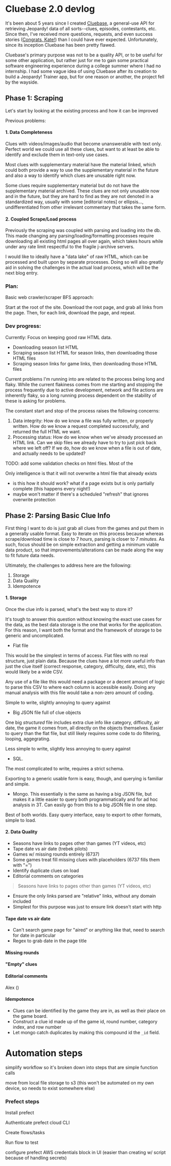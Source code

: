 # Cluebase 2.0 devlog

It's been about 5 years since I created [Cluebase](cluebase.luke.lav.in), a general-use API for retrieving Jeopardy! data of all sorts--clues, episodes, contestants, etc. Since then, I've received more questions, requests, and even success stories ([Congrats, Kate!](https://www.youtube.com/watch?v=AKN-SKdbYWo)) than I could have ever expected. Unfortunately, since its inception Cluebase has been pretty flawed.

Cluebase's primary purpose was not to be a quality API, or to be useful for some other application, but rather just for me to gain some practical software engineering experience during a college summer where I had no internship. I had some vague idea of using Cluebase after its creation to build a Jeopardy! Trainer app, but for one reason or another, the project fell by the wayside.

## Phase 1: Scraping

Let's start by looking at the existing process and how it can be improved

Previous problems:

#### 1. Data Completeness  

Clues with videos/images/audio that become unanswerable with text only. Perfect world we could use all these clues, but want to at least be able to identify and exclude them in text-only use cases.

Most clues with supplementary material have the material linked, which could both provide a way to use the supplementary material in the future and also a way to identify which clues are unusable right now.

Some clues require supplementary material but do not have the supplementary material archived. These clues are not only unusable now and in the future, but they are hard to find as they are not denoted in a standardized way, usually with some [editorial notes] or ellipsis..., undifferentiated from other irrelevant commentary that takes the same form.

#### 2. Coupled Scrape/Load process

Previously the scraping was coupled with parsing and loading into the db. This made changing any parsing/loading/formatting processes require downloading all existing html pages all over again, which takes hours while under any rate limit respectful to the fragile j-archive servers. 

I would like to ideally have a "data lake" of raw HTML, which can be processed and built upon by separate processes. Doing so will also greatly aid in solving the challenges in the actual load process, which will be the next blog entry.


### Plan:

Basic web crawler/scraper BFS approach:

Start at the root of the site. Download the root page, and grab all links from the page. Then, for each link, download the page, and repeat.



### Dev progress:

Currently: Focus on keeping good raw HTML data.

- Downloading season list HTML
- Scraping season list HTML for season links, then downloading those HTML files
- Scraping season links for game links, then downloading those HTML files

Current problems I'm running into are related to the process being long and flaky. While the current flakiness comes from me starting and stopping the process frequently due to active development, network and file actions are inherently flaky, so a long running process dependent on the stability of these is asking for problems. 

The constant start and stop of the process raises the following concerns:

1. Data integrity: How do we know a file was fully written, or properly written. How do we know a request completed successfully, and returned the full HTML we want.
2. Processing status: How do we know when we've already processed an HTML link. Can we skip files we already have to try to just pick back where we left off? If we do, how do we know when a file is out of date, and actually needs to be updated?

TODO: add some validation checks on html files. Most of the 

Only intelligence is that it will not overwrite a html file that already exists
 - is this how it should work? what if a page exists but is only partially complete (this happens every night!)
 - maybe won't matter if there's a scheduled "refresh" that ignores overwrite protection


## Phase 2: Parsing Basic Clue Info

First thing I want to do is just grab all clues from the games and put them in a generally usable format. Easy to iterate on this process because whereas scrape/download time is close to 7 *hours*, parsing is closer to 7 *minutes*. As such, focus should be on simple extraction and getting a minimum viable data product, so that improvements/alterations can be made along the way to fit future data needs.

Ultimately, the challenges to address here are the following:

1. Storage
2. Data Quality
3. Idempotence

#### 1. Storage

Once the clue info is parsed, what's the best way to store it? 

It's tough to answer this question without knowing the exact use cases for the data, as the best data storage is the one that works for the application. For this reason, I want both the format and the framework of storage to be generic and uncomplicated.

- Flat file
 
This would be the simplest in terms of access. Flat files with no real structure, just plain data. Because the clues have a lot more useful info than just the clue itself (correct response, category, difficulty, date, etc), this would likely be a wide CSV. 

Any use of a file like this would need a package or a decent amount of logic to parse this CSV to where each column is accessible easily. Doing any manual analysis with this file would take a non-zero amount of coding.

Simple to write, slightly annoying to query against

- Big JSON file full of clue objects

One big *structured* file includes extra clue info like category, difficulty, air date, the game it comes from, all directly on the objects themselves. Easier to query than the flat file, but still likely requires some code to do filtering, looping, aggegrating.

Less simple to write, slightly less annoying to query against

- SQL.

The most complicated to write, requires a strict schema. 

Exporting to a generic usable form is easy, though, and querying is familiar and simple.

- Mongo. This essentially is the same as having a big JSON file, but makes it a little easier to query both programmatically and for ad hoc analysis in 3T. Can easily go from this to a big JSON file in one step.

Best of both worlds. Easy query interface, easy to export to other formats, simple to load.

#### 2. Data Quality
- Seasons have links to pages other than games (YT videos, etc)
- Tape date vs air date (trebek pilots)
- Games w/ missing rounds entirely (6737)
- Some games treat fill missing clues with placeholders (6737 fills them with "=")
- Identify duplicate clues on load
- Editorial comments on categories

> Seasons have links to pages other than games (YT videos, etc)
- Ensure the only links parsed are "relative" links, without any domain included
- Simplest for this purpose was just to ensure link doesn't start with http

#### Tape date vs air date

- Can't search game page for "aired" or anything like that, need to search for date in particular
- Regex to grab date in the page title

#### Missing rounds

#### "Empty" clues

#### Editorial comments
Alex ()

#### Idempotence

- Clues can be identified by the game they are in, as well as their place on the game board.
- Construct a clue id made up of the game id, round number, category index, and row number
- Let mongo catch duplicates by making this compound id the `_id` field.


# Automation steps

simplify workflow so it's broken down into steps that are simple function calls

move from local file storage to s3 (this won't be automated on my own device, so needs to exist somewhere else)

### Prefect steps

Install prefect

Authenticate prefect cloud CLI

Create flows/tasks

Run flow to test

configure prefect AWS credentials block in UI (easier than creating w/ script because of handling secrets)